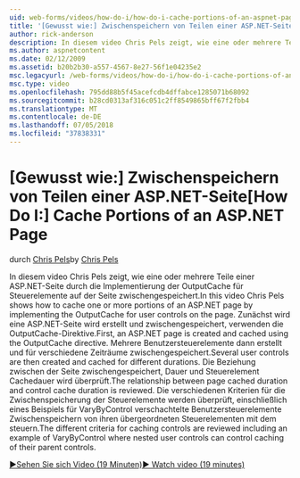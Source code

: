 ```yaml
---
uid: web-forms/videos/how-do-i/how-do-i-cache-portions-of-an-aspnet-page
title: '[Gewusst wie:] Zwischenspeichern von Teilen einer ASP.NET-Seite | Microsoft-Dokumentation'
author: rick-anderson
description: In diesem video Chris Pels zeigt, wie eine oder mehrere Teile einer ASP.NET-Seite durch die Implementierung der OutputCache für Steuerelemente auf der Seite zwischengespeichert. Zunächst wird ein...
ms.author: aspnetcontent
ms.date: 02/12/2009
ms.assetid: b20b2b30-a557-4567-8e27-56f1e04235e2
msc.legacyurl: /web-forms/videos/how-do-i/how-do-i-cache-portions-of-an-aspnet-page
msc.type: video
ms.openlocfilehash: 795dd88b5f45acefcdb4dffabce1285071b68092
ms.sourcegitcommit: b28cd0313af316c051c2ff8549865bff67f2fbb4
ms.translationtype: MT
ms.contentlocale: de-DE
ms.lasthandoff: 07/05/2018
ms.locfileid: "37838331"
---
```

<a name="how-do-i-cache-portions-of-an-aspnet-page"></a><span data-ttu-id="04bee-104">[Gewusst wie:] Zwischenspeichern von Teilen einer ASP.NET-Seite</span><span class="sxs-lookup"><span data-stu-id="04bee-104">[How Do I:] Cache Portions of an ASP.NET Page</span></span>
====================
<span data-ttu-id="04bee-105">durch [Chris Pels](https://twitter.com/chrispels)</span><span class="sxs-lookup"><span data-stu-id="04bee-105">by [Chris Pels](https://twitter.com/chrispels)</span></span>

<span data-ttu-id="04bee-106">In diesem video Chris Pels zeigt, wie eine oder mehrere Teile einer ASP.NET-Seite durch die Implementierung der OutputCache für Steuerelemente auf der Seite zwischengespeichert.</span><span class="sxs-lookup"><span data-stu-id="04bee-106">In this video Chris Pels shows how to cache one or more portions of an ASP.NET page by implementing the OutputCache for user controls on the page.</span></span> <span data-ttu-id="04bee-107">Zunächst wird eine ASP.NET-Seite wird erstellt und zwischengespeichert, verwenden die OutputCache-Direktive.</span><span class="sxs-lookup"><span data-stu-id="04bee-107">First, an ASP.NET page is created and cached using the OutputCache directive.</span></span> <span data-ttu-id="04bee-108">Mehrere Benutzersteuerelemente dann erstellt und für verschiedene Zeiträume zwischengespeichert.</span><span class="sxs-lookup"><span data-stu-id="04bee-108">Several user controls are then created and cached for different durations.</span></span> <span data-ttu-id="04bee-109">Die Beziehung zwischen der Seite zwischengespeichert, Dauer und Steuerelement Cachedauer wird überprüft.</span><span class="sxs-lookup"><span data-stu-id="04bee-109">The relationship between page cached duration and control cache duration is reviewed.</span></span> <span data-ttu-id="04bee-110">Die verschiedenen Kriterien für die Zwischenspeicherung der Steuerelemente werden überprüft, einschließlich eines Beispiels für VaryByControl verschachtelte Benutzersteuerelemente Zwischenspeichern von ihren übergeordneten Steuerelementen mit dem steuern.</span><span class="sxs-lookup"><span data-stu-id="04bee-110">The different criteria for caching controls are reviewed including an example of VaryByControl where nested user controls can control caching of their parent controls.</span></span>

[<span data-ttu-id="04bee-111">&#9654;Sehen Sie sich Video (19 Minuten)</span><span class="sxs-lookup"><span data-stu-id="04bee-111">&#9654; Watch video (19 minutes)</span></span>](https://channel9.msdn.com/Blogs/ASP-NET-Site-Videos/how-do-i-cache-portions-of-an-aspnet-page)
